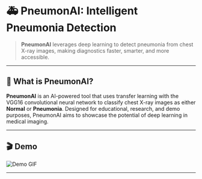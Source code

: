 # 🚑 PneumonAI: Intelligent Pneumonia Detection 

> **PneumonAI** leverages deep learning to detect pneumonia from chest X-ray images, making diagnostics faster, smarter, and more accessible.

---

## 🦠 What is PneumonAI?

**PneumonAI** is an AI-powered tool that uses transfer learning with the VGG16 convolutional neural network to classify chest X-ray images as either **Normal** or **Pneumonia**. Designed for educational, research, and demo purposes, PneumonAI aims to showcase the potential of deep learning in medical imaging.

---

## 🎬 Demo

![Demo GIF](https://huggingface.co/spaces/izeeek/PneumonAI)

---
